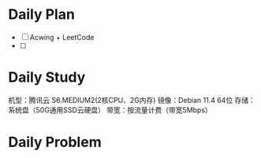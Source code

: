 # Daily Plan
- [ ] Acwing + LeetCode
- [ ] 
# Daily Study
机型：腾讯云 S6.MEDIUM2(2核CPU、2G内存)
镜像：Debian 11.4 64位
存储：系统盘（50G通用SSD云硬盘）
带宽：按流量计费（带宽5Mbps）

# Daily Problem